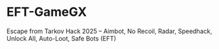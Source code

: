 # EFT-GameGX
Escape from Tarkov Hack 2025 – Aimbot, No Recoil, Radar, Speedhack, Unlock All, Auto-Loot, Safe Bots (EFT)
